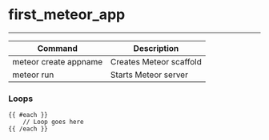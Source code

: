 # first_meteor_app
---

| Command | Description | 
| ------- | ----------- | 
| meteor create appname | Creates Meteor scaffold | 
| meteor run | Starts Meteor server | 

### Loops

	{{ #each }}
		// Loop goes here
	{{ /each }}